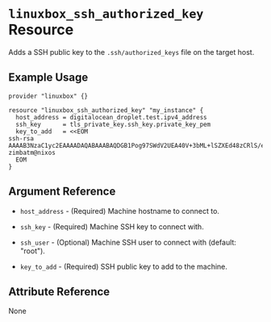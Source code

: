 # `linuxbox_ssh_authorized_key` Resource

Adds a SSH public key to the `.ssh/authorized_keys` file on the target host.

## Example Usage

```hcl
provider "linuxbox" {}

resource "linuxbox_ssh_authorized_key" "my_instance" {
  host_address = digitalocean_droplet.test.ipv4_address
  ssh_key      = tls_private_key.ssh_key.private_key_pem
  key_to_add   = <<EOM
ssh-rsa AAAAB3NzaC1yc2EAAAADAQABAAABAQDGB1Pog97SWdV2UEA40V+3bML+lSZXEd48zCRlS/eGbY3rsXfgUXb5FIBulN9cET9g0OOAKeCZBR1Y2xXofiHDYkhk298rHDuir6cINuoMGUO7VsygUfKguBy63QMPHYnJBE1h+6sQGu/3X9G2o/0Ys2J+lZv4+N7Hqolhbg/Cu6/LUCsJM/udqTVwJGEqszDWPtuuTAIS6utB1QdL9EZT5WBb1nsNyHnIlCnoDKZvrrO9kM0FGKhjJG2skd3+NqmLhYIDhRhZvRnL9c8U8uozjbtj/N8L/2VCRzgzKmvu0Y1cZMWeAAdyqG6LoyE7xGO+SF4Vz1x6JjS9VxnZipIB zimbatm@nixos
  EOM
}
```

## Argument Reference

* `host_address` - (Required) Machine hostname to connect to.
* `ssh_key`      - (Required) Machine SSH key to connect with.
* `ssh_user`     - (Optional) Machine SSH user to connect with (default: "root").

* `key_to_add`   - (Required) SSH public key to add to the machine.

## Attribute Reference

None
